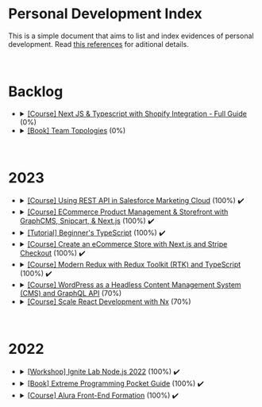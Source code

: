 # Personal Development Index

This is a simple document that aims to list and index evidences of personal development. Read [this references](./docs/references.md) for aditional details.

</br>
<h1>Backlog</h1>
<ul>
  <li>
    <details> 
      <summary>
        <a href="https://academy.eincode.com/courses/next-js-typescript-with-shopify-integration-full-guide">[Course] Next JS & Typescript with Shopify Integration - Full Guide</a> (0%)
      </summary>
      <ul>
        <li>
          Started: 
        </li>
        <li>
          Finished:
        </li>
      </ul>
    </details>
  </li>
  <li>
    <details> 
      <summary>
        <a href="https://teamtopologies.com/book">[Book] Team Topologies</a> (0%)
      </summary>
      <ul>
        <li>
          Started: 
        </li>
        <li>
          Finished:
        </li>
      </ul>
    </details>
  </li>
</ul>
</br>

<h1>2023</h1>
<ul>
  <li>
    <details> 
      <summary>
        <a href="https://www.pluralsight.com/courses/using-rest-api-salesforce-marketing-cloud">[Course] Using REST API in Salesforce Marketing Cloud</a> (100%) ✔️
      </summary>
      <ul>
        <li>
          Started: 2022-01-05
        </li>
        <li>
          Finished: 2022-01-05
        </li>
        <li>
          <img src="./assets/salesforce-cloud-mkt-api-certificate.png"/>
        </li>
      </ul>
    </details>
  </li>
  <li>
    <details> 
    <summary>
      <a href="https://github.com/luanavfg/my-space-jelly-gear">[Course] ECommerce Product Management & Storefront with GraphCMS, Snipcart, & Next.js</a> (100%) ✔️
    </summary>
    <ul>
      <li>
        Started: 2023-02-12
      </li>
      <li>
        Finished: 2023-02-22
      </li>
    </ul>
    </details>
  </li>
  <li>
    <details> 
      <summary>
        <a href="https://github.com/luanavfg/beginners-typescript-tutorial">[Tutorial] Beginner's TypeScript</a> (100%) ✔️
      </summary>
      <ul>
        <li>
          Started: 2023-02-23
        </li>
        <li>
          Finished: 2023-02-27
        </li>
      </ul>
    </details>
  </li>
  <li>
  <details> 
      <summary>
        <a href="https://github.com/luanavfg/my-ecomm-store">[Course] Create an eCommerce Store with Next.js and Stripe Checkout</a> (100%) ✔️
      </summary>
      <ul>
        <li>
          Started: 2023-03-02
        </li>
        <li>
          Finished: 2023-03-08
        </li>
      </ul>
    </details>
  </li>
  <li>
    <details> 
      <summary>
        <a href="https://egghead.io/lessons/react-intro-to-modern-redux-with-rtk-and-typescript">[Course] Modern Redux with Redux Toolkit (RTK) and TypeScript</a> (100%) ✔️
      </summary>
      <ul>
        <li>
          Started: 2023-03-21
        </li>
        <li>
          Finished: 2023-03-28
        </li>
      </ul>
    </details>
  </li>
  <li>
    <details> 
      <summary>
        <a href="https://egghead.io/courses/headless-wordpress-4a14">[Course] WordPress as a Headless Content Management System (CMS) and GraphQL API</a> (70%)
      </summary>
      <ul>
        <li>
          Started: 2023-03-14
        </li>
        <li>
          Finished:
        </li>
      </ul>
    </details>
  </li>
  <li>
    <details> 
      <summary>
        <a href="https://github.com/luanavfg/react-nx-egghead">[Course] Scale React Development with Nx</a> (70%)
      </summary>
      <ul>
        <li>
          Started: 2023-01-12
        </li>
        <li>
          Finished: -
        </li>
      </ul>
    </details>
  </li>
</ul>
</br>

<h1>2022</h1>
<ul>
  <li>
    <details> 
      <summary>
        <a href="https://github.com/luanavfg/notification-service">[Workshop] Ignite Lab Node.js 2022</a> (100%) ✔️
      </summary>
      <ul>
        <li>
          Started: 2022-12-13
        </li>
        <li>
          Finished: 2022-12-13
        </li>
      </ul>
    </details>
  </li>
  <li>
    <details> 
      <summary>
        <a href="https://www.oreilly.com/library/view/extreme-programming-pocket/9781449399849/">[Book] Extreme Programming Pocket Guide</a> (100%) ✔️
      </summary>
    </details>
  </li>
   <li>
    <details> 
      <summary>
        <a href="https://cursos.alura.com.br/degree/certificate/8a4581a3-43cb-4803-b401-52ca6b9091bc">[Course] Alura Front-End Formation</a> (100%) ✔️
      </summary>
      <ul>
        <li>
          Started: 2022-04-27
        </li>
        <li>
          Finished: 2022-05-13
        </li>
      </ul>
    </details>
  </li>
</ul>
</br>
